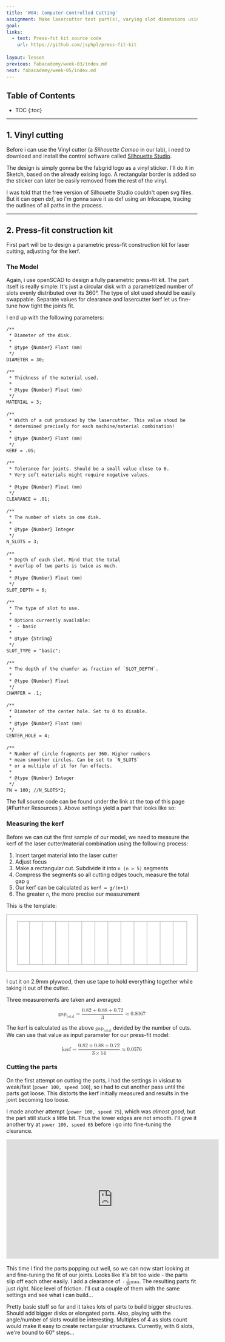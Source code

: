 ```yaml
---
title: 'W04: Computer-Controlled Cutting'
assignment: Make lasercutter test part(s), varying slot dimensions using parametric functions, testing your laser kerf & cutting settings (group project). Cut something on the vinylcutter. Design, make, and document a parametric press-fit construction kit, accounting for the lasercutter kerf, which can be assembled in multiple ways.
goal:
links:
  - text: Press-fit kit source code
    url: https://github.com/jsphpl/press-fit-kit

layout: lesson
previous: fabacademy/week-03/index.md
next: fabacademy/week-05/index.md
---
```


## Table of Contents

* TOC
{:toc}

---

## 1. Vinyl cutting

Before i can use the Vinyl cutter (a *Silhouette Cameo* in our lab), i need to download and install the control software called [Silhouette Studio](https://www.silhouetteamerica.com/software#update).

The design is simply gonna be the fabgrid logo as a vinyl sticker. I'll do it in Sketch, based on the already exising logo. A rectangular border is added so the sticker can later be easily removed from the rest of the vinyl.

<zoom src="09-vinyl-design.png"></zoom>

I was told that the free version of Silhouette Studio couldn't open svg files. But it can open dxf, so i'm gonna save it as dxf using an Inkscape, tracing the outlines of all paths in the process.

---

## 2. Press-fit construction kit

First part will be to design a parametric press-fit construction kit for laser cutting, adjusting for the kerf.

### The Model

Again, i use openSCAD to design a fully parametric press-fit kit. The part itself is really simple: It's just a circular disk with a parametrized number of slots evenly distributed over its 360°. The type of slot used should be easily swappable. Separate values for clearance and lasercutter kerf let us fine-tune how tight the joints fit.

I end up with the following parameters:

```openscad
/**
 * Diameter of the disk.
 *
 * @type {Number} Float (mm)
 */
DIAMETER = 30;

/**
 * Thickness of the material used.
 *
 * @type {Number} Float (mm)
 */
MATERIAL = 3;

/**
 * Width of a cut produced by the lasercutter. This value shoud be
 * determined precisely for each machine/material combination!
 *
 * @type {Number} Float (mm)
 */
KERF = .05;

/**
 * Tolerance for joints. Should be a small value close to 0.
 * Very soft materials might require negative values.

 * @type {Number} Float (mm)
 */
CLEARANCE = .01;

/**
 * The number of slots in one disk.
 *
 * @type {Number} Integer
 */
N_SLOTS = 3;

/**
 * Depth of each slot. Mind that the total
 * overlap of two parts is twice as much.
 *
 * @type {Number} Float (mm)
 */
SLOT_DEPTH = 6;

/**
 * The type of slot to use.
 *
 * Options currently available:
 * 	- basic
 *
 * @type {String}
 */
SLOT_TYPE = "basic";

/**
 * The depth of the chamfer as fraction of `SLOT_DEPTH`.
 *
 * @type {Number} Float
 */
CHAMFER = .1;

/**
 * Diameter of the center hole. Set to 0 to disable.
 *
 * @type {Number} Float (mm)
 */
CENTER_HOLE = 4;

/**
 * Number of circle fragments per 360. Higher numbers
 * mean smoother circles. Can be set to `N_SLOTS`
 * or a multiple of it for fun effects.
 *
 * @type {Number} Integer
 */
FN = 100; //N_SLOTS*2;
```

The full source code can be found under the link at the top of this page (#Further Resources
). Above settings yield a part that looks like so:

<zoom src="01-openscad-kit.png"></zoom>

### Measuring the kerf

Before we can cut the first sample of our model, we need to measure the kerf of the laser cutter/material combination using the following process:

1. Insert target material into the laser cutter
2. Adjust focus
3. Make a rectangular cut. Subdivide it into `n (n > 5)` segments
4. Compress the segments so all cutting edges touch, measure the total gap `g`
5. Our kerf can be calculated as `kerf = g/(n+1)`
6. The greater `n`, the more precise our measurement

This is the template:

<img src="kerf-probe.svg" class="constrain shadow">

I cut it on 2.9mm plywood, then use tape to hold everything together while taking it out of the cutter.

<zoom src="03-cutter-tape.jpg" shadow="true"></zoom>

Three measurements are taken and averaged:

<zoom src="04-measuring.jpg" shadow="true"></zoom>

<math display="block">
	<mrow>
		<msub><mi>gap</mi><mi>total</mi></msub> <mo>=</mo> <mfrac><mrow><mn>0.82</mn> <mo>+</mo> <mn>0.88</mn> <mo>+</mo> <mn>0.72</mn></mrow><mrow><mn>3</mn></mrow></mfrac> <mo>≈</mo> <mn>0.8067</mn>
	</mrow>
</math>

The kerf is calculated as the above <math><msub><mi>gap</mi><mi>total</mi></msub></math> devided by the number of cuts. We can use that value as input parameter for our press-fit model:

<math display="block">
	<mrow>
		<mi>kerf</mi> <mo>=</mo> <mfrac><mrow><mn>0.82</mn> <mo>+</mo> <mn>0.88</mn> <mo>+</mo> <mn>0.72</mn></mrow><mrow><mn>3</mn> <mo>×</mo> <mn>14</mn></mrow></mfrac> <mo>≈</mo> <mn>0.0576</mn>
	</mrow>
</math>

### Cutting the parts

On the first attempt on cutting the parts, i had the settings in visicut to weak/fast (`power 100, speed 100`), so i had to cut another pass until the parts got loose. This distorts the kerf initially measured and results in the joint becoming too loose.

I made another attempt (`power 100, speed 75`), which was *almost good*, but the part still stuck a little bit. Thus the lower edges are not smooth. I'll give it another try at `power 100, speed 65` before i go into fine-tuning the clearance.

<iframe width="560" height="315" src="https://www.youtube-nocookie.com/embed/hcEFxzhH-BA" frameborder="0" allowfullscreen class="constrain"></iframe>

This time i find the parts popping out well, so we can now start looking at and fine-tuning the fit of our joints. Looks like it'a bit too wide - the parts slip off each other easily. I add a clearance of <math><mrow><mo>-</mo></mrow><mrow><mfrac><mrow><mn>1</mn></mrow><mrow><mn>20</mn></mrow></mfrac></mrow><mrow><mi>mm</mi></mrow></math>. The resulting parts fit just right. Nice level of friction. I'll cut a couple of them with the same settings and see what i can build…

<div class="row">
	<div class="col-sm"><zoom src="05-visicut.png"></zoom></div>
	<div class="col-sm"><zoom src="06-more-parts.jpg" shadow="true"></zoom></div>
</div>
<div class="row">
	<div class="col-sm"><zoom src="07-triangles.jpg" shadow="true"></zoom></div>
	<div class="col-sm"><zoom src="08-hexagon.jpg" shadow="true"></zoom></div>
</div>

Pretty basic stuff so far and it takes lots of parts to build bigger structures. Should add bigger disks or elongated parts. Also, playing with the angle/number of slots would be interesting. Multiples of 4 as slots count would make it easy to create rectangular structures. Currently, with 6 slots, we're bound to 60° steps…

